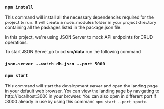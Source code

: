 ### `npm install`
This command will install all the necessary dependencies required for the project to run. It will create a node_modules folder in your project directory containing all the packages listed in the package.json file.

In this project, we're using JSON Server to mock API endpoints for CRUD operations.

To start JSON Server,go to cd **src/data** run the following command:
### `json-server --watch db.json --port 5000`

### `npm start`
This command will start the development server and open the landing page in your default web browser. You can view the landing page by navigating to http://localhost:3000 in your browser.
You can also open in different port if :3000 already in use,by using this command `npm start --port <port>`.


